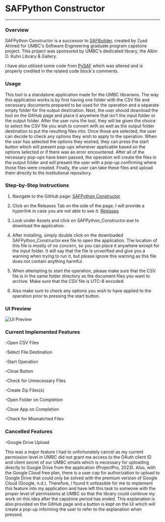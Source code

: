 # SAFPython Constructor
***
### Overview
SAFPython Constructor is a successor to [SAFBuilder](https://github.com/DSpace-Labs/SAFBuilder "SAFBuilder"), created by Zyad Ahmed for UMBC's Software Engineering graduate program capstone project. This project was sponsored by UMBC's dedicated library, the Albin O. Kuhn Library & Gallery.

I have also utilized some code from [PySAF](https://github.com/cstarcher/pysaf) which was altered and is properly credited in the related code block's comments.

### Usage
This tool is a standalone application made for the UMBC librarians. The way this application works is by first having one folder with the CSV file and necessary documents prepared to be used for the operation and a separate empty folder for the output destination. Next, the user should download the tool on the GitHub page and place it anywhere that isn't the input folder or the output folder. After the user runs the tool, they will be given the choice to select the CSV file you wish to convert with as well as the output folder destination to put the resulting files into. Once those are selected, the user can decide to check any options they wish to apply to the operation. When the user has selected the options they wished, they can press the start button which will present pop-ups whenever applicable based on the options selected or if there was an error encountered. After all of the necessary pop-ups have been passed, the operation will create the files in the output folder and will present the user with a pop-up confirming where those files were created. Finally,  the user can take these files and upload them directly to the institutional repository.

### Step-by-Step Instructions
1. Navigate to the GitHub page: [SAFPython Constructor](https://github.com/zahmed3/SAFPython_Constructor)

2. Click on the Releases Tab on the side of the page; I will provide a hyperlink in case you are not able to see it: [Releases](https://github.com/zahmed3/SAFPython_Constructor/releases/tag/v2)

3. Look under Assets and click on SAFPython_Constructor.exe to download the application.

4. After installing, simply double click on the downloaded SAFPython_Constructor.exe file to open the application. The location of this file is mostly of no concern, so you can place it anywhere except for the input folder. It will say that the file is unverified and give you a warning when trying to run it, but please ignore this warning as this file does not contain anything harmful.

5. When attempting to start the operation, please make sure that the CSV file is in the same folder directory as the document files you want to archive. Make sure that the CSV file is UTC-8 encoded.

6. Also make sure to check any options you wish to have applied to the operation prior to pressing the start button.


### UI Preview

![UI Preview](https://media.discordapp.net/attachments/430743889008263180/1366194364954579106/safpythonconstructorgui.png?ex=68120967&is=6810b7e7&hm=254c9a16c89f33e19b37830d2ac3005daa019a410eba5c475dd267804bd5f1ef&=&format=webp&quality=lossless&width=1979&height=1160)


### Current Implemented Features
-Open CSV Files

-Select File Destination

-Start Operation

-Close Button

-Check for Unnecessary Files

-Create Zip Files(s)

-Open Folder on Completion

-Close App on Completion

-Check for Mismatched Files

### Cancelled Features
-Google Drive Upload

This was a major feature I had to unfortunately cancel as my current permission level in UMBC did not grant me access to the OAuth client ID and client secret of our UMBC emails which is necessary for uploading directly to Google Drive from the application (ProjectPro, 2023). Also, with the Google Cloud free plan, there is a user cap for authorization to upload to Google Drive that could only be solved with the premium version of Google Cloud (Google, n.d.). Therefore, I found it unfeasible for me to implement this feature into my application and have left this task to someone with the proper level of permissions at UMBC so that the library could continue my work on this idea after the capstone period has ended. This explanation is also provided on the GitHub page and a button is kept on the UI which will create a pop-up informing the user to refer to the explanation when pressed.
